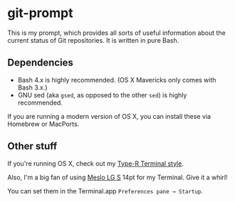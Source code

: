 # git-prompt

This is my prompt, which provides all sorts of useful information about the current status of Git repositories. It is written in pure Bash.

## Dependencies

* Bash 4.x is highly recommended. (OS X Mavericks only comes with Bash 3.x.)
* GNU sed (aka `gsed`, as opposed to the other `sed`) is highly recommended.

If you are running a modern version of OS X, you can install these via Homebrew or MacPorts.

## Other stuff

If you're running OS X, check out my [Type-R Terminal style](https://github.com/skyzyx/terminal-style).

Also, I'm a big fan of using [Meslo LG S](https://github.com/andreberg/Meslo-Font) 14pt for my Terminal. Give it a whirl!

You can set them in the Terminal.app `Preferences pane → Startup`.
